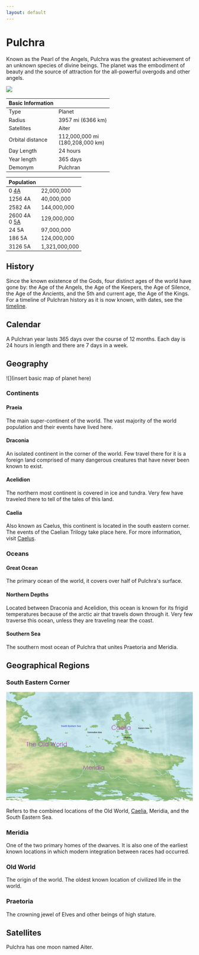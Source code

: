 ```yaml
---
layout: default
---
```


# Pulchra

Known as the Pearl of the Angels, Pulchra was the greatest achievement of an unknown species of divine beings. The planet was the embodiment of beauty and the source of attraction for the all-powerful overgods and other angels.

![](../../Media/east_to_west.gif)

| Basic Information | |
| - | - |
| Type | Planet |
| Radius | 3957 mi (6366 km) |
| Satellites | Aiter |
| Orbital distance  | 112,000,000 mi<br>(180,208,000 km) |
| Day Length | 24 hours |
| Year length | 365 days |
| Demonym | Pulchran |

| Population | |
| - | - |
| 0 [4A](../../Events/timeline.md#4th---age-of-the-ancients) | 22,000,000 |
| 1256 4A | 40,000,000 |
| 2582 4A | 144,000,000 |
| 2600 4A<br>0 [5A](../../Events/timeline.md#5th---age-of-the-kings) | 129,000,000 |
| 24 5A | 97,000,000 |
| 186 5A | 124,000,000 |
| 3126 5A | 1,321,000,000 |

## History
Since the known existence of the Gods, four distinct ages of the world have gone by: the Age of the Angels, the Age of the Keepers, the Age of Silence, the Age of the Ancients, and the 5th and current age, the Age of the Kings. For a timeline of Pulchran history as it is now known, with dates, see the [timeline](../../Events/timeline.md).

## Calendar

A Pulchran year lasts 365 days over the course of 12 months. Each day is 24 hours in length and there are 7 days in a week.

## Geography

![](insert basic map of planet here)

### Continents

#### Praeia

The main super-continent of the world. The vast majority of the world population and their events have lived here.

#### Draconia

An isolated continent in the corner of the world. Few travel there for it is a foreign land comprised of many dangerous creatures that have never been known to exist.

#### Acelidion

The northern most continent is covered in ice and tundra. Very few have traveled there to tell of the tales of this land.

#### Caelia

Also known as Caelus, this continent is located in the south eastern corner. The events of the Caelian Trilogy take place here. For more information, visit [Caelus](../Land/caelus.md).

### Oceans

#### Great Ocean

The primary ocean of the world, it covers over half of Pulchra's surface.

#### Northern Depths

Located between Draconia and Acelidion, this ocean is known for its frigid temperatures because of the arctic air that travels down through it. Very few traverse this ocean, unless they are traveling near the coast.

#### Southern Sea

The southern most ocean of Pulchra that unites Praetoria and Meridia.

## Geographical Regions

### South Eastern Corner

![](../../Media/south_eastern_corner.png)

Refers to the combined locations of the Old World, [Caelia](../Land/caelus.md), Meridia, and the South Eastern Sea.

### Meridia

One of the two primary homes of the dwarves. It is also one of the earliest known locations in which modern integration between races had occurred.

### Old World

The origin of the world. The oldest known location of civilized life in the world.

### Praetoria

The crowning jewel of Elves and other beings of high stature.

## Satellites

Pulchra has one moon named Aiter.
